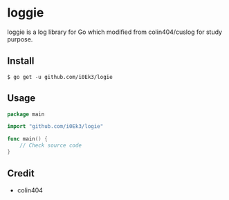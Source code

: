 # loggie

loggie is a log library for Go which modified from colin404/cuslog for study purpose.

## Install

`$ go get -u github.com/i0Ek3/logie`


## Usage

```Go
package main

import "github.com/i0Ek3/logie"

func main() {
    // Check source code    
}

```


## Credit

- colin404
